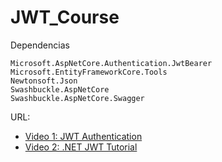 ﻿# JWT_Course

Dependencias
```
Microsoft.AspNetCore.Authentication.JwtBearer
Microsoft.EntityFrameworkCore.Tools
Newtonsoft.Json
Swashbuckle.AspNetCore
Swashbuckle.AspNetCore.Swagger
```


URL: 
- [Video 1: JWT Authentication](https://www.youtube.com/watch?v=uVe9AX7I-sU)
- [Video 2: .NET JWT Tutorial](https://www.youtube.com/watch?v=PR5XM-SNcm8)
